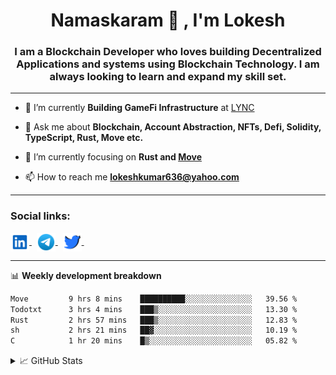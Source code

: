 <h1 align="center">Namaskaram 🙏 , I'm Lokesh</h1>
<h3 align="center">I am a Blockchain Developer who loves building Decentralized Applications and systems using Blockchain Technology. I am always looking to learn and expand my skill set.</h3>
<hr/>

- 🔭 I’m currently **Building GameFi Infrastructure** at [LYNC](https://www.lync.world/)

- 💬 Ask me about **Blockchain, Account Abstraction, NFTs, Defi, Solidity, TypeScript, Rust, Move etc.**

- 🌱 I’m currently focusing on **Rust and [Move](https://aptos.dev/move/move-on-aptos)**

- 📫 How to reach me **lokeshkumar636@yahoo.com**

<hr/>

<h3 align="left">Social links:</h3>
<a href="https://linkedin.com/in/lokesh-kumar-nalot-0baa691b9" target="_blank">
<img align="center" src="./assets/linkedin.svg" alt="linkedin-link" height="30" width="30" margin-right="40" >
</a>
&nbsp
<a href="https://t.me/lokesshk">
<img align="center" src="./assets/telegram.svg" alt="telegram-link" height="30" width="30" >
</a>
&nbsp
<a href="https://twitter.com/lokeshtweets_">
<img align="center" src="./assets/twitter.svg" alt="twitter-link" height="30" width="30" >
</a>
&nbsp
<!--
<a href="https://lokeshkr.com">
<img align="center" src="./assets/web.svg" alt="personal-website-link" height="30" width="30" >
</a>
-->

<hr/>

📊 **Weekly development breakdown**

<!--START_SECTION:waka-->

```txt
Move         9 hrs 8 mins    ██████████░░░░░░░░░░░░░░░   39.56 %
Todotxt      3 hrs 4 mins    ███▒░░░░░░░░░░░░░░░░░░░░░   13.30 %
Rust         2 hrs 57 mins   ███▒░░░░░░░░░░░░░░░░░░░░░   12.83 %
sh           2 hrs 21 mins   ██▓░░░░░░░░░░░░░░░░░░░░░░   10.19 %
C            1 hr 20 mins    █▒░░░░░░░░░░░░░░░░░░░░░░░   05.82 %
```

<!--END_SECTION:waka-->

<!--
<a href="https://www.youtube.com/channel/UCVWq-83WQElIoIN6NGdCXLw">
<img align="center" src="https://lokeshkr.com/assets/svg/youtube.svg" alt="youtube-link" height="30" width="30"/>
</a>
-->
<details>
  <summary>📈 GitHub Stats</summary>
  <br/>
<img style="object-fit: cover;" src="https://readme-stats-github-codetit4n.vercel.app/api?username=codetit4n&cc=0c1121&tc=fff" alt="github-stats">
</details>
